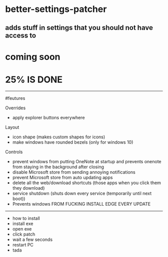 # better-settings-patcher
adds stuff in settings that you should not have access to
--------
# coming soon

# 25% IS DONE
----
#feutures

Overrides
- apply explorer buttons everywhere 

Layout
- icon shape (makes custom shapes for icons)
- make windows have rounded bezels (only for windows 10)

Controls
- prevent windows from putting OneNote at startup and prevents onenote from staying in the background after closing
- disable Microsoft store from sending annoying notifications
- prevent Microsoft store from auto updating apps
- delete all the web/download shortcuts (those apps when you click them they download)
- service shutdown (shuts down every service (temporarily until next boot))
- Prevents windows FROM FUCKING INSTALL EDGE EVERY UPDATE


---
- how to install
- install exe
- open exe
- click patch
- wait a few seconds
- restart PC
- tada
